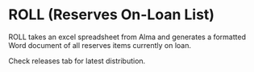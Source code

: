 # ROLL (Reserves On-Loan List)
ROLL takes an excel spreadsheet from Alma and generates a formatted Word document of all reserves items currently on loan.

Check releases tab for latest distribution.
